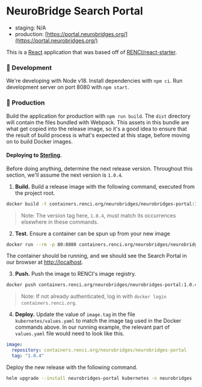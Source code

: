 # NeuroBridge Search Portal

- staging: N/A
- production: [https://portal.neurobridges.org/](https://portal.neurobridges.org/)

This is a [React](https://reactjs.org/) application that was based off of [RENCI/react-starter](https://github.com/RENCI/react-starter).

### 🚧 Development

We're developing with Node v18. Install dependencies with `npm ci`. Run development server on port 8080 with `npm start`.

### 🎁 Production

Build the application for production with `npm run build`. The `dist` directory will contain the files bundled with Webpack. This assets in this bundle are what get copied into the release image, so it's a good idea to ensure that the result of build process is what's expected at this stage, before moving on to build Docker images.

#### Deploying to [Sterling](https://wiki.renci.org/index.php?title=Kubernetes_Cloud/Sterling).

Before doing anything, determine the next release version. Throughout this section, we'll assume the next version is `1.0.4`.

1. **Build.** Build a release image with the following command, executed from the project root.
```bash
docker build -t containers.renci.org/neurobridges/neurobridges-portal:1.0.4 .
```
> Note: The version tag here, `1.0.4`, must match its occurrences elsewhere in these commands.

2. **Test.** Ensure a container can be spun up from your new image
```bash
docker run --rm -p 80:8080 containers.renci.org/neurobridges/neurobridges-portal:1.0.4
```
The container should be running, and we should see the Search Portal in our browser at [http://localhost](http://localhost).

3. **Push.** Push the image to RENCI's image registry.
```bash
docker push containers.renci.org/neurobridges/neurobridges-portal:1.0.4
```
> Note: If not already authenticated, log in with `docker login containers.renci.org`.

4. **Deploy.** Update the value of `image.tag` in the file `kubernetes/values.yaml` to match the image tag used in the Docker commands above. In our running example, the relevant part of `values.yaml` file would need to look like this.

```yaml
image:
  repository: containers.renci.org/neurobridges/neurobridges-portal
  tag: "1.0.4"
```

Deploy the new release with the following command.
```bash
helm upgrade --install neurobridges-portal kubernetes -n neurobridges -d kubernetes/values-prod.yaml
```
